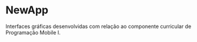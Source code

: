 # NewApp
Interfaces gráficas desenvolvidas com relação ao componente curricular de Programação Mobile I.
